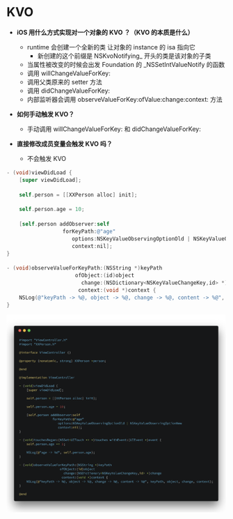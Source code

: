 # KVO

* **iOS 用什么方式实现对一个对象的 KVO ？（KVO 的本质是什么）**

  * runtime 会创建一个全新的类 让对象的 instance 的 isa 指向它
    * 新创建的这个前缀是 NSKvoNotifying\_ 开头的类是该对象的子类
  * 当属性被改变的时候会出发 Foundation 的 \_NSSetIntValueNotify 的函数
  * 调用 willChangeValueForKey:
  * 调用父类原来的 setter 方法
  * 调用 didChangeValueForKey:
  * 内部监听器会调用 observeValueForKey:ofValue:change:context: 方法

* **如何手动触发 KVO？**  
  * 手动调用 willChangeValueForKey: 和 didChangeValueForKey:

* **直接修改成员变量会触发 KVO 吗？**  
  * 不会触发 KVO

```Objective-C
- (void)viewDidLoad {
    [super viewDidLoad];

    self.person = [[XXPerson alloc] init];

    self.person.age = 10;

    [self.person addObserver:self 
                  forKeyPath:@"age" 
                     options:NSKeyValueObservingOptionOld | NSKeyValueObservingOptionNew 
                     context:nil];
}

- (void)observeValueForKeyPath:(NSString *)keyPath 
                      ofObject:(id)object 
                        change:(NSDictionary<NSKeyValueChangeKey,id> *)change 
                       context:(void *)context {
    NSLog(@"keyPath -> %@, object -> %@, change -> %@, content -> %@", keyPath, object, change, context);
}
```

![](/assets/code_KVO_基本使用.png)

